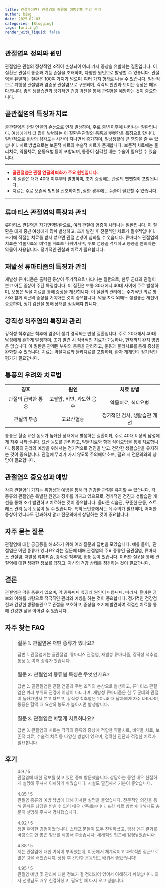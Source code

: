 ```yaml
---
title: 관절염이란? 관절염의 종류와 예방방법 건강 관리
author: bing
date: 2025-02-03
categories: [Blogging]
tags: [writing]
render_with_liquid: false
---
```



<h2 id='관절염의 정의와 원인'>관절염의 정의와 원인</h2>

<p>관절염은 관절의 정상적인 조직이 손상되어 여러 가지 증상을 유발하는 질환입니다. 이 질환은 관절의 통증과 기능 손실을 초래하며, 다양한 원인으로 발생할 수 있습니다. 관절염을 유발하는 질환은 100여 가지가 넘으며, 여러 가지 형태로 나눌 수 있습니다. 일반적으로 퇴행성 관절염과 염증성 관절염으로 구분되며, 각각의 원인과 보이는 증상은 매우 다릅니다. 좋은 생활습관과 정기적인 건강 검진을 통해 관절염을 예방하는 것이 중요합니다.</p>

<h2 id='골관절염의 특징과 치료'>골관절염의 특징과 치료</h2>

<p>골관절염은 관절 연골의 손상으로 인해 발생하며, 주로 중년 이후에 나타나는 질환입니다. 여성에게서 더 많이 발병하는 이 질환은 관절의 통증과 뻣뻣함을 특징으로 합니다. 일반적으로 증상의 심각도는 시간이 지나면서 증가하며, 일상생활에 큰 영향을 줄 수 있습니다. 치료 방법으로는 보존적 치료와 수술적 치료가 존재합니다. 보존적 치료에는 물리치료, 약물치료, 운동요법 등이 포함되며, 통증이 심각할 때는 수술이 필요할 수 있습니다.</p>

<hr />

<ul>
    <li><b><span style="color: #ee2323;">골관절염은 관절 연골의 퇴화가 주요 원인입니다.</span></b></li>
    <li>이 질환은 대개 40대 이후부터 발병하며, 초기 증상에는 관절의 뻣뻣함이 포함됩니다.</li>
    <li>치료는 주로 보존적 방법을 선호하지만, 심한 경우에는 수술이 필요할 수 있습니다.</li>
</ul>

<hr />

<h2 id='류마티스 관절염의 특징과 관리'>류마티스 관절염의 특징과 관리</h2>

<p>류마티스 관절염은 자가면역질환으로, 여러 관절에 염증이 나타나는 질환입니다. 이 질환은 대개 중년 여성에게 많이 발생하고, 조기 발견 후 전문적인 치료가 필수적입니다. 초기에 적절한 치료를 받지 않으면 관절 손상이 심화될 수 있습니다. 류마티스 관절염의 치료는 약물치료와 비약물 치료로 나뉘어지며, 주로 염증을 억제하고 통증을 완화하는 약물이 사용됩니다. 정기적인 관찰과 치료가 필요합니다.</p>

<h2 id='재발성 류마티즘의 특징과 관리'>재발성 류마티즘의 특징과 관리</h2>

<p>재발성 류마티즘은 출력된 증상이 주기적으로 나타나는 질환으로, 한두 군데의 관절이 붓고 아픈 증상이 주된 특징입니다. 이 질환은 보통 30대에서 40대 사이에 주로 발생하며, 보통은 약물 치료를 통해 증상을 개선합니다. 이 질환의 관리에는 주기적인 의료 평가와 함께 최근의 증상을 기록하는 것이 중요합니다. 약물 치료 외에도 생활습관 개선이 중요하며, 정기 검진을 통해 상태를 점검해야 합니다.</p>

<h2 id='강직성 척추염의 특징과 관리'>강직성 척추염의 특징과 관리</h2>

<p>강직성 척추염은 척추에 염증이 생겨 경직되는 만성 질환입니다. 주로 20대에서 40대 남성에게 흔하게 발생하며, 조기 발견 시 적극적인 치료가 가능하나, 현재까지 완치 방법은 없습니다. 이 질환은 관계된 부위의 통증을 관리하고, 운동과 물리치료를 통해 증상을 완화할 수 있습니다. 치료는 약물치료와 물리치료를 포함하며, 환자 개개인의 정기적인 평가가 필요합니다.</p>

<h2 id='통풍의 우려와 치료법'>통풍의 우려와 치료법</h2>

<table>
    <tr>
        <td style="text-align: center; height: 17px;"><b>징후</b></td>
        <td style="text-align: center; height: 17px;"><b>원인</b></td>
        <td style="text-align: center; height: 17px;"><b>치료 방법</b></td>
    </tr>
    <tr>
        <td style="text-align: center; height: 17px;">관절의 급격한 통증</td>
        <td style="text-align: center; height: 17px;">고혈압, 비만, 과도한 음주</td>
        <td style="text-align: center; height: 17px;">약물치료, 식이요법</td>
    </tr>
    <tr>
        <td style="text-align: center; height: 17px;">관절의 부종</td>
        <td style="text-align: center; height: 17px;">고요산혈증</td>
        <td style="text-align: center; height: 17px;">정기적인 검사, 생활습관 개선</td>
    </tr>
</table>

<p>통풍은 혈중 요산 농도가 높아진 상태에서 발생하는 질환이며, 주로 40대 이상의 남성에게 자주 나타납니다. 요산 농도를 관리하고, 약물치료와 함께 식이요법을 통해 치료합니다. 통풍의 관리와 예방을 위해서는 정기적으로 검진을 받고, 건강한 생활습관을 유지하는 것이 중요합니다. 관절에 무리가 가지 않도록 주의해야 하며, 필요 시 전문의와의 상담이 필요합니다.</p>

<h2 id='관절염의 중요성과 예방'>관절염의 중요성과 예방</h2>

<p>각종 관절염이 가지는 위험성과 예방을 통해 더 건강한 관절을 유지할 수 있습니다. 각 종류의 관절염은 특별한 원인과 징후를 가지고 있으므로, 정기적인 검진과 생활습관 개선을 통해 조기 발견하고 치료하는 것이 중요합니다. 올바른 식습관, 꾸준한 운동, 스트레스 관리 등이 도움이 될 수 있습니다. 특히 노인층에서는 더 주의가 필요하며, 어떠한 증상이 있더라도 간과하지 말고 전문의에게 상담하는 것이 중요합니다.</p>

<h2 id='자주 묻는 질문'>자주 묻는 질문</h2>

<p>관절염에 대한 궁금증을 해소하기 위해 여러 질문과 답변을 모았습니다. 예를 들어, '관절염은 어떤 종류가 있나요?'라는 질문에 대해 관절염의 주요 종류인 골관절염, 류마티스 관절염, 재발성 류마티즘, 강직성 척추염, 통풍 등이 있습니다. 이러한 질문을 통해 관절염에 대한 정확한 정보를 접하고, 자신의 건강 상태를 점검하는 것이 필요합니다.</p>

<h2 id='결론'>결론</h2>

<p>관절염은 각종 종류가 있으며, 각 종류마다 특징과 원인이 다릅니다. 따라서, 올바른 정보와 이해를 바탕으로 적극적인 관리와 예방을 하는 것이 중요합니다. 정기적인 건강검진과 건강한 생활습관으로 관절을 보호하고, 증상을 조기에 발견하여 적절한 치료를 통해 건강한 삶을 이어갈 수 있습니다.</p>


<h2 id='자주_찾는_FAQ'>자주 찾는 FAQ</h2>
<div itemscope="" itemtype="https://schema.org/FAQPage"> 
<blockquote> 
<div itemscope="" itemprop="mainEntity" itemtype="https://schema.org/Question"> 
<h3 itemprop="name">질문 1. 관절염은 어떤 종류가 있나요?</h3> 
<div itemscope="" itemprop="acceptedAnswer" itemtype="https://schema.org/Answer"> 
<span itemprop="text"> 
<p>답변 1. 관절염에는 골관절염, 류마티스 관절염, 재발성 류마티즘, 강직성 척추염, 통풍 등 여러 종류가 있습니다.</p> 
</span> 
</div> 
</div> 
<div itemscope="" itemprop="mainEntity" itemtype="https://schema.org/Question"> 
<h3 itemprop="name">질문 2. 관절염의 종류별 특징은 무엇인가요?</h3> 
<div itemscope="" itemprop="acceptedAnswer" itemtype="https://schema.org/Answer"> 
<span itemprop="text"> 
<p>답변 2. 골관절염은 관절 연골과 주변 조직의 손상으로 발생하고, 류마티스 관절염은 여러 부위의 관절에 이상이 나타나며, 재발성 류마티즘은 한 두 군데의 관절이 돌아가면서 붓고 아프고, 강직성 척추염은 20~40대 남자에게 자주 나타나며, 통풍은 혈액 내 요산의 농도가 높아지면 발생합니다.</p> 
</span> 
</div> 
</div> 
<div itemscope="" itemprop="mainEntity" itemtype="https://schema.org/Question"> 
<h3 itemprop="name">질문 3. 관절염은 어떻게 치료하나요?</h3> 
<div itemscope="" itemprop="acceptedAnswer" itemtype="https://schema.org/Answer"> 
<span itemprop="text"> 
<p>답변 3. 관절염의 치료는 각각의 종류와 증상에 적합한 약물치료, 비약물 치료, 보존적 치료, 수술적 치료 등 다양한 방법이 있으며, 정확한 진단과 적절한 치료가 필요합니다.</p> 
</span> 
</div> 
</div> 
</blockquote> 
</div>
<h2 id='후기'>후기</h2>
<div itemscope itemtype="https://schema.org/Product">
  <blockquote>
  <div itemprop="review" itemscope itemtype="https://schema.org/Review">
      <div itemprop="reviewRating" itemscope itemtype="https://schema.org/Rating"> <span itemprop="ratingValue">4.9</span> / <span itemprop="bestRating">5</span> </div>
      <span itemprop="reviewBody">관절염에 대한 정보를 찾고 있던 중에 방문했습니다. 상담하는 동안 매우 친절하게 설명해 주셔서 이해하기 쉬웠습니다. 시설도 깔끔해서 기분이 좋았습니다.</span>
  </div>
  <br>
  <div itemprop="review" itemscope itemtype="https://schema.org/Review">
      <div itemprop="reviewRating" itemscope itemtype="https://schema.org/Rating"> <span itemprop="ratingValue">4.85</span> / <span itemprop="bestRating">5</span> </div>
      <span itemprop="reviewBody">관절염 종류와 예방 방법에 대해 자세한 설명을 들었습니다. 전문적인 의견을 통해 올바른 상담을 받을 수 있어 매우 만족했습니다. 또한 치료 방법에 대해서도 충분히 설명해 주셔서 감사했습니다.</span>
  </div>
  <br>
  <div itemprop="review" itemscope itemtype="https://schema.org/Review">
      <div itemprop="reviewRating" itemscope itemtype="https://schema.org/Rating"> <span itemprop="ratingValue">4.92</span> / <span itemprop="bestRating">5</span> </div>
      <span itemprop="reviewBody">정말 유익한 경험이었습니다. 스태프 분들이 모두 친절하셨고, 임상 연구 결과를 바탕으로 한 좋은 정보를 제공해 주셨습니다. 체계적인 접근에 감명받았습니다.</span>
  </div>
  <br>
  <div itemprop="review" itemscope itemtype="https://schema.org/Review">
      <div itemprop="reviewRating" itemscope itemtype="https://schema.org/Rating"> <span itemprop="ratingValue">4.88</span> / <span itemprop="bestRating">5</span> </div>
      <span itemprop="reviewBody">저는 관절염에 대한 지식이 부족했는데, 이곳에서 체계적이고 과학적인 접근으로 많은 것을 배웠습니다. 상담 후 간단한 운동법도 배워서 좋았습니다!</span>
  </div>
  <br>
  <div itemprop="review" itemscope itemtype="https://schema.org/Review">
      <div itemprop="reviewRating" itemscope itemtype="https://schema.org/Rating"> <span itemprop="ratingValue">4.95</span> / <span itemprop="bestRating">5</span> </div>
      <span itemprop="reviewBody">관절염 예방 및 관리에 대한 정보가 잘 정리되어 있어서 이해하기 쉬웠습니다. 의사 선생님도 매우 친절하셨고, 필요할 때 다시 오고 싶습니다.</span>
  </div>
  </blockquote>
</div>
